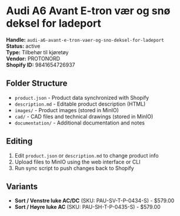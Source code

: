 # Audi A6 Avant E-tron vær og snø deksel for ladeport

**Handle:** `audi-a6-avant-e-tron-vaer-og-sno-deksel-for-ladeport`  
**Status:** active  
**Type:** Tilbehør til kjøretøy  
**Vendor:** PROTONORD  
**Shopify ID:** 9841654726937  

## Folder Structure

- `product.json` - Product data synchronized with Shopify
- `description.md` - Editable product description (HTML)
- `images/` - Product images (stored in MinIO)
- `cad/` - CAD files and technical drawings (stored in MinIO)
- `documentation/` - Additional documentation and notes

## Editing

1. Edit `product.json` or `description.md` to change product info
2. Upload files to MinIO using the web interface or CLI
3. Run sync script to push changes back to Shopify

## Variants

- **Sort / Venstre luke AC/DC** (SKU: PAU-SV-T-P-0434-S) - $579.00
- **Sort / Høyre luke AC** (SKU: PAU-SH-T-P-0435-S) - $579.00
